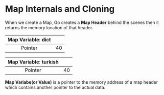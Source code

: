 # Map Internals and Cloning

When we create a Map, Go creates a **Map Header** behind the scenes then it returns the memory location of that header.

| Map Variable: dict |     |
| :----------------: | --- |
|      Pointer       | 40  |

| Map Variable: turkish |     |
| :-------------------: | --- |
|        Pointer        | 40  |

**Map Variabe(or Value)** is a pointer to the memory address of a map header which contains another pointer to the actual data.